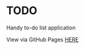 # TODO
Handy to-do list application

View via GitHub Pages [HERE](https://ljfrancis.github.io/to-do/)
